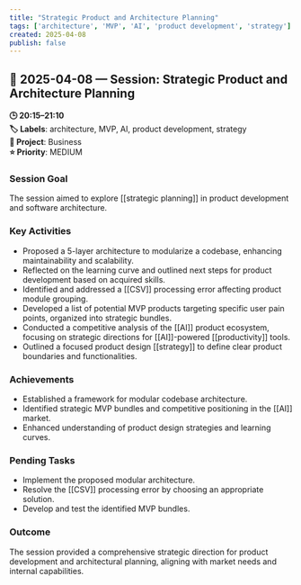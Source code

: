 ```yaml
---
title: "Strategic Product and Architecture Planning"
tags: ['architecture', 'MVP', 'AI', 'product development', 'strategy']
created: 2025-04-08
publish: false
---
```


## 📅 2025-04-08 — Session: Strategic Product and Architecture Planning

**🕒 20:15–21:10**  
**🏷️ Labels**: architecture, MVP, AI, product development, strategy  
**📂 Project**: Business  
**⭐ Priority**: MEDIUM  


### Session Goal
The session aimed to explore [[strategic planning]] in product development and software architecture.

### Key Activities
- Proposed a 5-layer architecture to modularize a codebase, enhancing maintainability and scalability.
- Reflected on the learning curve and outlined next steps for product development based on acquired skills.
- Identified and addressed a [[CSV]] processing error affecting product module grouping.
- Developed a list of potential MVP products targeting specific user pain points, organized into strategic bundles.
- Conducted a competitive analysis of the [[AI]] product ecosystem, focusing on strategic directions for [[AI]]-powered [[productivity]] tools.
- Outlined a focused product design [[strategy]] to define clear product boundaries and functionalities.

### Achievements
- Established a framework for modular codebase architecture.
- Identified strategic MVP bundles and competitive positioning in the [[AI]] market.
- Enhanced understanding of product design strategies and learning curves.

### Pending Tasks
- Implement the proposed modular architecture.
- Resolve the [[CSV]] processing error by choosing an appropriate solution.
- Develop and test the identified MVP bundles.

### Outcome
The session provided a comprehensive strategic direction for product development and architectural planning, aligning with market needs and internal capabilities.
